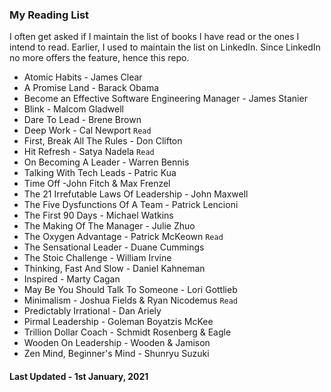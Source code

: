 ### My Reading List
I often get asked if I maintain the list of books I have read or the ones I intend to read. Earlier, I used to maintain the list on LinkedIn. Since LinkedIn no more offers the feature, hence this repo. 

* Atomic Habits - James Clear
* A Promise Land - Barack Obama
* Become an Effective Software Engineering Manager - James Stanier
* Blink - Malcom Gladwell
* Dare To Lead - Brene Brown
* Deep Work - Cal Newport `Read`
* First, Break All The Rules - Don Clifton
* Hit Refresh - Satya Nadela `Read`
* On Becoming A Leader - Warren Bennis
* Talking With Tech Leads - Patric Kua
* Time Off -John Fitch & Max Frenzel
* The 21 Irrefutable Laws Of Leadership - John Maxwell
* The Five Dysfunctions Of A Team - Patrick Lencioni
* The First 90 Days - Michael Watkins
* The Making Of The Manager - Julie Zhuo
* The Oxygen Advantage - Patrick McKeown `Read`
* The Sensational Leader - Duane Cummings
* The Stoic Challenge - William Irvine
* Thinking, Fast And Slow - Daniel Kahneman
* Inspired - Marty Cagan
* May Be You Should Talk To Someone - Lori Gottlieb
* Minimalism - Joshua Fields & Ryan Nicodemus `Read`
* Predictably Irrational - Dan Ariely
* Pirmal Leadership - Goleman Boyatzis McKee
* Trillion Dollar Coach - Schmidt Rosenberg & Eagle
* Wooden On Leadership - Wooden & Jamison
* Zen Mind, Beginner's Mind - Shunryu Suzuki

#### Last Updated - 1st January, 2021